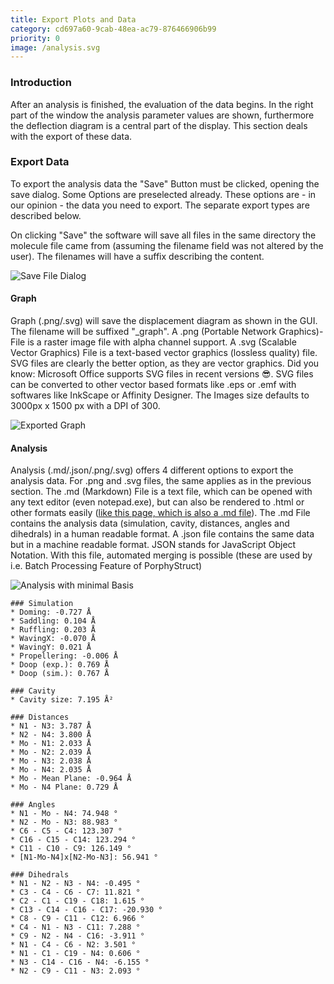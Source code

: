 ```yaml
---
title: Export Plots and Data
category: cd697a60-9cab-48ea-ac79-876466906b99
priority: 0
image: /analysis.svg
---
```

### Introduction

After an analysis is finished, the evaluation of the data begins. In the right part of the window the analysis parameter values are shown, furthermore the deflection diagram is a central part of the display. This section deals with the export of these data.

### Export Data

To export the analysis data the "Save" Button must be clicked, opening the save dialog. Some Options are preselected already. These options are - in our opinion - the data you need to export. The separate export types are described below.

On clicking "Save" the software will save all files in the same directory the molecule file came from (assuming the filename field was not altered by the user). The filenames will have a suffix describing the content.

![Save File Dialog](/uploads/save-dialog.png)

#### Graph

Graph (.png/.svg) will save the displacement diagram as shown in the GUI. The filename will be suffixed "_graph". A .png (Portable Network Graphics)-File is a raster image file with alpha channel support. A .svg (Scalable Vector Graphics) File is a text-based vector graphics (lossless quality) file. SVG files are clearly the better option, as they are vector graphics. Did you know: Microsoft Office supports SVG files in recent versions 😎. SVG files can be converted to other vector based formats like .eps or .emf with softwares like InkScape or Affinity Designer. The Images size defaults to 3000px x 1500 px with a DPI of 300.

![Exported Graph](/uploads/295698_graph.svg)

#### Analysis

Analysis (.md/.json/.png/.svg) offers 4 different options to export the analysis data. For .png and .svg files, the same applies as in the previous section. The .md (Markdown) File is a text file, which can be opened with any text editor (even notepad.exe), but can also be rendered to .html or other formats easily ([like this page, which is also a .md file](https://github.com/JensKrumsieck/porphystruct.org/tree/master/content/docs)). The .md File contains the analysis data (simulation, cavity, distances, angles and dihedrals) in a human readable format. A .json file contains the same data but in a machine readable format. JSON stands for JavaScript Object Notation. With this file, automated merging is possible (these are used by i.e. Batch Processing Feature of PorphyStruct)

![Analysis with minimal Basis](/uploads/295698_analysis.svg)



```
### Simulation
* Doming: -0.727 Å
* Saddling: 0.104 Å
* Ruffling: 0.203 Å
* WavingX: -0.070 Å
* WavingY: 0.021 Å
* Propellering: -0.006 Å
* Doop (exp.): 0.769 Å
* Doop (sim.): 0.767 Å

### Cavity
* Cavity size: 7.195 Å²

### Distances
* N1 - N3: 3.787 Å
* N2 - N4: 3.800 Å
* Mo - N1: 2.033 Å
* Mo - N2: 2.039 Å
* Mo - N3: 2.038 Å
* Mo - N4: 2.035 Å
* Mo - Mean Plane: -0.964 Å
* Mo - N4 Plane: 0.729 Å

### Angles
* N1 - Mo - N4: 74.948 °
* N2 - Mo - N3: 88.983 °
* C6 - C5 - C4: 123.307 °
* C16 - C15 - C14: 123.294 °
* C11 - C10 - C9: 126.149 °
* [N1-Mo-N4]x[N2-Mo-N3]: 56.941 °

### Dihedrals
* N1 - N2 - N3 - N4: -0.495 °
* C3 - C4 - C6 - C7: 11.821 °
* C2 - C1 - C19 - C18: 1.615 °
* C13 - C14 - C16 - C17: -20.930 °
* C8 - C9 - C11 - C12: 6.966 °
* C4 - N1 - N3 - C11: 7.288 °
* C9 - N2 - N4 - C16: -3.911 °
* N1 - C4 - C6 - N2: 3.501 °
* N1 - C1 - C19 - N4: 0.606 °
* N3 - C14 - C16 - N4: -6.155 °
* N2 - C9 - C11 - N3: 2.093 °

```